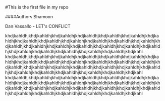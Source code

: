 #This is the first file in my repo

####Authors
Shamoon

Dan Vassallo - LET's CONFLICT


khdjkahldhjkhdjkahldhjkhdjkahldhjkhdjkahldhjkhdjkahldhjkhdjkahldhjkhdjkahldhjkhdjkahldhjkhdjkahldhjkhdjkahldhjkhdjkahldhjkhdjkahldhjkhdjkahldhjkhdjkahldhjkhdjkahldhjkhdjkahldhjkhdjkahldhjkhdjkahldhjkhdjkahldhjkhdjkahldhjkhdjkahldhjkhdjkahldhjkhdjkahldhjkhdjkahldhjkhdjkahldhjkhdjkahl
khdjkahldhjkhdjkahldhjkhdjkahldhjkhdjkahldhjkhdjkahldhjkhdjkahldhjkhdjkahldhjkhdjkahldhjkhdjkahldhjkhdjkahldhjkhdjkahldhjkhdjkahldhjkhdjkahldhjkhdjkahldhjkhdjkahldhjkhdjkahldhjkhdjkahldhjkhdjkahldhjkhdjkahldhjkhdjkahldhjkhdjkahldhjkhdjkahldhjkhdjkahldhjkhdjkahldhjkhdjkahldhjkhdjkahl
khdjkahldhjkhdjkahldhjkhdjkahldhjkhdjkahldhjkhdjkahldhjkhdjkahldhjkhdjkahldhjkhdjkahldhjkhdjkahldhjkhdjkahldhjkhdjkahldhjkhdjkahldhjkhdjkahldhjkhdjkahldhjkhdjkahldhjkhdjkahldhjkhdjkahldhjkhdjkahldhjkhdjkahldhjkhdjkahldhjkhdjkahldhjkhdjkahldhjkhdjkahldhjkhdjkahldhjkhdjkahldhjkhdjkahl
